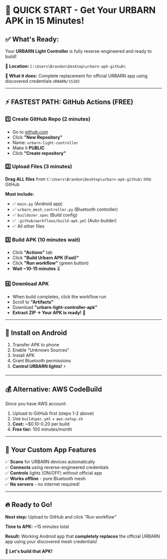 # 🚀 QUICK START - Get Your URBARN APK in 15 Minutes!

## ✅ **What's Ready:**
Your **URBARN Light Controller** is fully reverse-engineered and ready to build!

**📁 Location:** `C:\Users\Brandon\Desktop\urbarn-apk-github\`

**📱 What it does:** Complete replacement for official URBARN app using discovered credentials `URBARN/15102`

---

## ⚡ **FASTEST PATH: GitHub Actions (FREE)**

### 1️⃣ **Create GitHub Repo (2 minutes)**
- Go to [github.com](https://github.com)
- Click **"New Repository"**
- Name: `urbarn-light-controller` 
- Make it **PUBLIC**
- Click **"Create repository"**

### 2️⃣ **Upload Files (3 minutes)**
**Drag ALL files** from `C:\Users\Brandon\Desktop\urbarn-apk-github\` into GitHub

**Must include:**
- ✅ `main.py` (Android app)
- ✅ `urbarn_mesh_controller.py` (Bluetooth controller)  
- ✅ `buildozer.spec` (Build config)
- ✅ `.github/workflows/build-apk.yml` (Auto-builder)
- ✅ All other files

### 3️⃣ **Build APK (10 minutes wait)**
- Click **"Actions"** tab
- Click **"Build Urbarn APK (Fast)"**
- Click **"Run workflow"** (green button)
- **Wait ~10-15 minutes** ⏳

### 4️⃣ **Download APK**
- When build completes, click the workflow run
- Scroll to **"Artifacts"**
- Download **"urbarn-light-controller-apk"**
- **Extract ZIP → Your APK is ready!** 🎉

---

## 📱 **Install on Android**
1. Transfer APK to phone
2. Enable "Unknown Sources"
3. Install APK
4. Grant Bluetooth permissions
5. **Control URBARN lights!** ⚡

---

## 💰 **Alternative: AWS CodeBuild**

Since you have AWS account:
1. Upload to GitHub first (steps 1-2 above)
2. Use `buildspec.yml` + `aws-setup.sh` 
3. **Cost:** ~$0.10-0.20 per build
4. **Free tier:** 100 minutes/month

---

## 🎯 **Your Custom App Features**

✅ **Scans** for URBARN devices automatically  
✅ **Connects** using reverse-engineered credentials  
✅ **Controls** lights (ON/OFF) without official app  
✅ **Works offline** - pure Bluetooth mesh  
✅ **No servers** - no internet required!  

---

## 🔥 **Ready to Go!**

**Next step:** Upload to GitHub and click "Run workflow"

**Time to APK:** ~15 minutes total

**Result:** Working Android app that **completely replaces** the official URBARN app using your discovered mesh credentials!

🚀 **Let's build that APK!**
